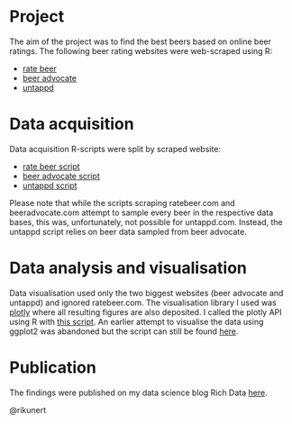 # Project
The aim of the project was to find the best beers based on online beer ratings. The following beer rating websites were web-scraped using R:
- [rate beer](http://ratebeer.com/)
- [beer advocate](http://beeradvocate.com/)
- [untappd](http://untappd.com/)

# Data acquisition
Data acquisition R-scripts were split by scraped website:
- [rate beer script](https://github.com/rikunert/beer_rating/blob/master/data_acquisition_ratebeer.R)
- [beer advocate script](https://github.com/rikunert/beer_rating/blob/master/data_acquisition_beeradvocate.R)
- [untappd script](https://github.com/rikunert/beer_rating/blob/master/data_acquisition_untappd.R)

Please note that while the scripts scraping ratebeer.com and beeradvocate.com attempt to sample every beer in the respective data bases, this was, unfortunately, not possible for untappd.com. Instead, the untappd script relies on beer data sampled from beer advocate.

# Data analysis and visualisation
Data visualisation used only the two biggest websites (beer advocate and untappd) and ignored ratebeer.com. The visualisation library I used was [plotly](http://plot.ly/~rikunert) where all resulting figures are also deposited. I called the plotly API using R with [this script](https://github.com/rikunert/beer_rating/blob/master/beer_rating_interactive_visualisations.R). An earlier attempt to visualise the data using ggplot2 was abandoned but the script can still be found [here](https://github.com/rikunert/beer_rating/blob/master/beer_rating_non-interactive_visualisations.R).

# Publication
The findings were published on my data science blog Rich Data [here](http://rikunert.com/guide_to_beer).

@rikunert
